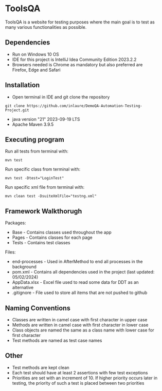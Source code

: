 # ToolsQA
ToolsQA is a website for testing purposes where the main goal is to test as many various functionalities as possible.
## Dependencies
* Run on Windows 10 OS
* IDE for this project is IntelliJ Idea Community Edition 2023.2.2
* Browsers needed is Chrome as mandatory but also preferred are Firefox, Edge and Safari

## Installation
* Open terminal in IDE and git clone the repository

```git clone https://github.com/inlaure/DemoQA-Automation-Testing-Project.git```
* java version "21" 2023-09-19 LTS
* Apache Maven 3.9.5

## Executing program
Run all tests from terminal with:

```mvn test```

Run specific class from terminal with:
  
```mvn test -Dtest="LoginTest"```

Run specific xml file from terminal with:
  
```mvn clean test -DsuiteXmlFile="testng.xml"```

## Framework Walkthorugh
Packages:

* Base - Contains classes used throughout the app
* Pages - Contains classes for each page
* Tests - Contains test classes

Files:

* end-processes - Used in AfterMethod to end all processes in the background
* pom.xml - Contains all dependencies used in the project (last updated: 05/02/2024)
* AppData.xlsx - Excel file used to read some data for DDT as an alternative
* .gitignore - File used to store all items that are not pushed to github

## Naming Conventions
* Classes are written in camel case with first character in upper case
* Methods are written in camel case with first character in lower case
* Class objects are named the same as a class name with lower case for first character
* Test methods are named as test case names

## Other
* Test methods are kept clean
* Each test should have at least 2 assertions with few test exceptions
* Priorities are set with an increment of 10. If higher priority occurs later in testing, the priority of such a test is placed between two priorities
